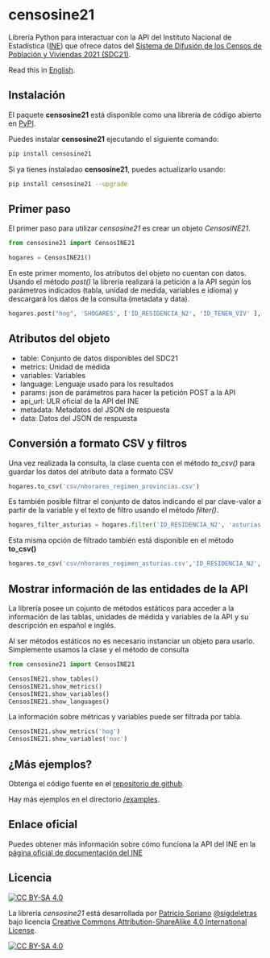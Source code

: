 # censosine21

Librería Python para interactuar con la API del Instituto Nacional de Estadística ([INE](https://www.ine.es/)) que ofrece datos del [Sistema de Difusión de los Censos de Población y Viviendas 2021 (SDC21)](https://www.ine.es/dyngs/INEbase/es/operacion.htm?c=Estadistica_C&cid=1254736176992&menu=ultiDatos&idp=1254735572981#:~:text=%C3%9Altima%20Nota%20de%20prensa&text=En%20Espa%C3%B1a%20hab%C3%ADa%2018.539.223,2.514.511%20de%20uso%20espor%C3%A1dico.).

Read this in [English](https://github.com/sigdeletras/censosine21/README.md).

## Instalación

El paquete **censosine21** está disponible como una librería de código abierto en [PyPI](https://pypi.org/project/censosine21/).

Puedes instalar **censosine21** ejecutando el siguiente comando:
```bash
pip install censosine21
```

Si ya tienes instaladao **censosine21**, puedes actualizarlo usando:
```bash
pip install censosine21 --upgrade
```

## Primer paso

El primer paso para utilizar *censosine21* es crear un objeto *CensosINE21*.
```python
from censosine21 import CensosINE21

hogares = CensosINE21()
```
En este primer momento, los atributos del objeto no cuentan con datos. Usando el método *post()* la librería realizará la petición a la API según los parámetros indicados (tabla, unidad de medida, variables e idioma) y descargará los datos de la consulta (metadata y data).

```python
hogares.post("hog", 'SHOGARES', ['ID_RESIDENCIA_N2', 'ID_TENEN_VIV' ], "ES")
```

## Atributos del objeto

- table: Conjunto de datos disponibles del SDC21
- metrics: Unidad de médida
- variables: Variables 
- language: Lenguaje usado para los resultados
- params: json de parámetros para hacer la petición POST a la API
- api_url: ULR oficial de la API del INE
- metadata: Metadatos del JSON de respuesta
- data: Datos del JSON de respuesta
 
## Conversión a formato CSV y filtros

Una vez realizada la consulta, la clase cuenta con el método *to_csv()* para guardar los datos del atributo data a formato CSV

```python
hogares.to_csv('csv/nhorares_regimen_provincias.csv')
```

Es también posible filtrar el conjunto de datos indicando el par clave-valor a partir de la variable y el texto de filtro usando el método *filter()*.

```python
hogares_filter_asturias = hogares.filter('ID_RESIDENCIA_N2', 'asturias')
```

Esta misma opción de filtrado también está disponible en el método **to_csv()**

```python
hogares.to_csv('csv/nhorares_regimen_asturias.csv','ID_RESIDENCIA_N2', '33 Asturias')
```

## Mostrar información de las entidades de la API

La librería posee un cojunto de métodos estáticos para acceder a la información de las tablas, unidades de médida y variables de la API y su descripción en español e inglés.

Al ser métodos estáticos no es necesario instanciar un objeto para usarlo. Simplemente usamos la clase y el método de consulta

```python
from censosine21 import CensosINE21

CensosINE21.show_tables()
CensosINE21.show_metrics()
CensosINE21.show_variables()
CensosINE21.show_languages()
```

La información sobre métricas y variables puede ser filtrada por tabla.

```python
CensosINE21.show_metrics('hog')
CensosINE21.show_variables('nuc')
```
## ¿Más ejemplos?

Obtenga el código fuente en el [repositorio de github](https://github.com/sigdeletras/censosine21).

Hay más ejemplos en el directorio [/examples](https://github.com/sigdeletras/censosine21/examples).

## Enlace oficial

Puedes obtener más información sobre cómo funciona la API del INE en la [página oficial de documentación del INE](https://www.ine.es/dyngs/DataLab/es/manual.html?cid=1259945952385)

## Licencia

[![CC BY-SA 4.0][cc-by-sa-shield]][cc-by-sa]

La librería *censosine21* está desarrollada por [Patricio Soriano](https://www.linkedin.com/in/patriciosorianocastro/) [@sigdeletras](https://twitter.com/sigdeletras) bajo licencia
[Creative Commons Attribution-ShareAlike 4.0 International License][cc-by-sa].

[![CC BY-SA 4.0][cc-by-sa-image]][cc-by-sa]

[cc-by-sa]: http://creativecommons.org/licenses/by-sa/4.0/
[cc-by-sa-image]: https://licensebuttons.net/l/by-sa/4.0/88x31.png
[cc-by-sa-shield]: https://img.shields.io/badge/License-CC%20BY--SA%204.0-lightgrey.svg
